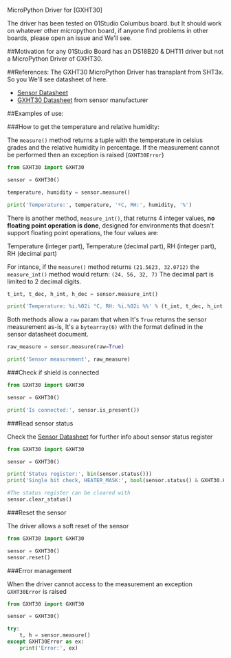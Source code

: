 MicroPython Driver for [GXHT30]

The driver has been tested on 01Studio Columbus board. but It should work on whatever other micropython board, if anyone find problems in other boards, please open an issue and We'll see.

##Motivation
for any 01Studio Board has an DS18B20 & DHT11 driver but not a MicroPython Driver of GXHT30.

##References:
The GXHT30 MicroPython Driver has transplant from SHT3x. So you We'll see datasheet of here.
* [Sensor Datasheet](https://www.sensirion.com/fileadmin/user_upload/customers/sensirion/Dokumente/2_Humidity_Sensors/Sensirion_Humidity_Sensors_SHT3x_Datasheet_digital.pdf)
* [GXHT30 Datasheet]() from sensor manufacturer

##Examples of use:

###How to get the temperature and relative humidity:

The `measure()` method returns a tuple with the temperature in celsius grades and the relative humidity in percentage. 
If the measurement cannot be performed then an exception is raised (`GXHT30Error`)

```python
from GXHT30 import GXHT30

sensor = GXHT30()

temperature, humidity = sensor.measure()

print('Temperature:', temperature, 'ºC, RH:', humidity, '%')
```

There is another method, `measure_int()`, that returns 4 integer values, **no floating point operation is done**, designed 
for environments that doesn't support floating point operations, the four values are: 

Temperature (integer part), Temperature (decimal part), RH (integer part), RH (decimal part)

For intance, if the `measure()` method returns `(21.5623, 32.0712)` the `measure_int()` method would return: `(24, 56, 32, 7)` The decimal 
part is limited to 2 decimal digits.

```python
t_int, t_dec, h_int, h_dec = sensor.measure_int()

print('Temperature: %i.%02i °C, RH: %i.%02i %%' % (t_int, t_dec, h_int, h_dec))
```

Both methods allow a `raw` param that when It's `True` returns the sensor measurement as-is, It's a `bytearray(6)` with the format defined in the sensor datasheet document.

```python
raw_measure = sensor.measure(raw=True)

print('Sensor measurement', raw_measure)
```

###Check if shield is connected

```python
from GXHT30 import GXHT30

sensor = GXHT30()

print('Is connected:', sensor.is_present())

```

###Read sensor status

Check the [Sensor Datasheet]() for further info about sensor status register
```python
from GXHT30 import GXHT30

sensor = GXHT30()

print('Status register:', bin(sensor.status()))
print('Single bit check, HEATER_MASK:', bool(sensor.status() & GXHT30.HEATER_MASK))

#The status register can be cleared with
sensor.clear_status()

```


###Reset the sensor

The driver allows a soft reset of the sensor

```python
from GXHT30 import GXHT30

sensor = GXHT30()
sensor.reset()

```



###Error management

When the driver cannot access to the measurement an exception `GXHT30Error` is raised

```python
from GXHT30 import GXHT30

sensor = GXHT30()

try:
    t, h = sensor.measure()
except GXHT30Error as ex:
    print('Error:', ex)


```
